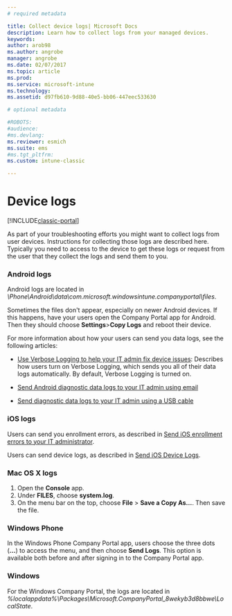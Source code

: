 ```yaml
---
# required metadata

title: Collect device logs| Microsoft Docs
description: Learn how to collect logs from your managed devices.
keywords:
author: arob98
ms.author: angrobe
manager: angrobe
ms.date: 02/07/2017
ms.topic: article
ms.prod:
ms.service: microsoft-intune
ms.technology:
ms.assetid: d97fb610-9d88-40e5-bb06-447eec533630

# optional metadata

#ROBOTS:
#audience:
#ms.devlang:
ms.reviewer: esmich
ms.suite: ems
#ms.tgt_pltfrm:
ms.custom: intune-classic

---
```


# Device logs

[!INCLUDE[classic-portal](../includes/classic-portal.md)]

As part of your troubleshooting efforts you might want to collect logs from user devices. Instructions for collecting those logs are described here. Typically you need to access to the device to get these logs or request from the user that they collect the logs and send them to you.

### Android logs
Android logs are located in *<Android Device>\Phone\Android\data\com.microsoft.windowsintune.companyportal\files*.

Sometimes the files don't appear, especially on newer Android devices. If this happens, have your users open the Company Portal app for Android. Then they should choose **Settings**>**Copy Logs** and reboot their device.

For more information about how your users can send you data logs, see the following articles:

- [Use Verbose Logging to help your IT admin fix device issues](/intune-user-help/use-verbose-logging-to-help-your-it-administrator-fix-device-issues-android): Describes how users turn on Verbose Logging, which sends you all of their data logs automatically. By default, Verbose Logging is turned on.

- [Send Android diagnostic data logs to your IT admin using email](/intune-user-help/send-logs-to-your-it-admin-by-email-android)

- [Send diagnostic data logs to your IT admin using a USB cable](/intune-user-help/send-diagnostic-data-logs-to-your-it-administrator-using-a-usb-cable-android)

### iOS logs

Users can send you enrollment errors, as described in [Send iOS enrollment errors to your IT administrator](/intune-user-help/send-errors-to-your-it-admin-ios).

Users can send device logs, as described in [Send iOS Device Logs](/intune-user-help/send-logs-to-your-microsoft-ios).

### Mac OS X logs

1. Open the **Console** app.
2. Under **FILES**, choose **system.log**.
3. On the menu bar on the top, choose **File** > **Save a Copy As…**. Then save the file.

### Windows Phone

In the Windows Phone Company Portal app, users choose the three dots (**…**) to access the menu, and then choose **Send Logs**. This option is available both before and after signing in to the Company Portal app.

### Windows

For the Windows Company Portal, the logs are located in *%localappdata%\Packages\Microsoft.CompanyPortal_8wekyb3d8bbwe\LocalState*.

